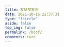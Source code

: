 ```yaml
---
title: 友链朋友圈
date: 2021-10-16 22:37:31
type: "fcircle"
aside: false
top_img: false
permalink: /hcof/
comments: ture
---
```


<script>
  window.circle_config = {
    api: 'https://fcircle.wyblog1.tk'
  }
</script>

<script defer="defer" type="module" src="hcof/js/fcircle-module.js"></script>
<link href="https://cdn.afdelivr.top/npm/liynw-blog@1.0.6/css/liynw/fcircle.css" rel="stylesheet" />
<script defer="defer" src="https://blog.dorakika.cn/js/circle.js" nomodule></script>
<div id="app"></div>
